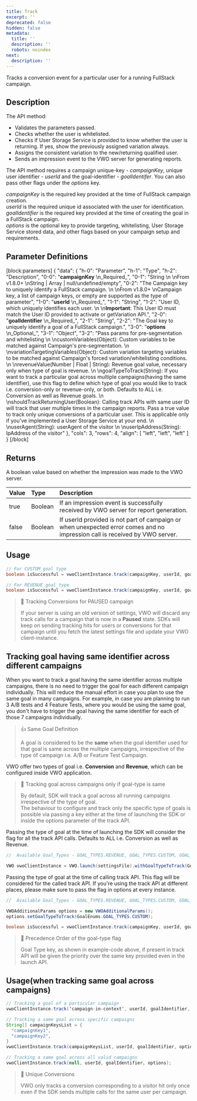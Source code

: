 ```yaml
---
title: Track
excerpt: ''
deprecated: false
hidden: false
metadata:
  title: ''
  description: ''
  robots: noindex
next:
  description: ''
---
```

Tracks a conversion event for a particular user for a running FullStack campaign.

## Description

The API method:

- Validates the parameters passed.
- Checks whether the user is whitelisted.
- Checks if User Storage Service is provided to know whether the user is returning. If yes, show the previously assigned variation always.
- Assigns the consistent variation to the new/returning qualified user.
- Sends an impression event to the VWO server for generating reports.

The API method requires a campaign unique-key - _campaignKey_, unique user identifier - _userId_ and the goal-identifier - _goalIdentifer_. You can also pass other flags under the _options_ key.

_campaignKey_ is the required key provided at the time of FullStack campaign creation.  
_userId_ is the required unique id associated with the user for identification.  
_goalIdentifier_ is the required key provided at the time of creating the goal in a FullStack campaign.  
_options_ is the optional key to provide targeting, whitelisting, User Storage Service stored data, and other flags based on your campaign setup and requirements.

## Parameter Definitions

[block:parameters]
{
  "data": {
    "h-0": "Parameter",
    "h-1": "Type",
    "h-2": "Description",
    "0-0": "**campaignKey**  \n_Required_",
    "0-1": "String  \n  \nFrom v1.8.0+  \nString | Array | null/undefined/empty",
    "0-2": "The Campaign key to uniquely identify a FullStack campaign.  \n  \nFrom v1.8.0+  \nCampaign key, a list of campaign keys, or empty are supported as the type of parameter",
    "1-0": "**userId**  \n_Required_",
    "1-1": "String",
    "1-2": "User ID, which uniquely identifies each user.  \n  \n**Important**: This User ID must match the User ID provided to activate or getVariation API.",
    "2-0": "**goalIdentifier**  \n_Required_",
    "2-1": "String",
    "2-2": "The Goal key to uniquely identify a goal of a FullStack campaign.",
    "3-0": "**options**  \n_Optional_",
    "3-1": "Object",
    "3-2": "Pass params for pre-segmentation and whitelisting  \n  \ncustomVariables(Object): Custom variables to be matched  against Campaign's pre-segmentation.  \n  \nvariationTargetingVariables(Object): Custom variation targeting variables to be matched  against Campaign's forced variation/whitelisting conditions.  \n  \nrevenueValue(Number | Float | String): Revenue goal value, necessary only when type of goal is revenue.  \n  \ngoalTypeToTrack(String): If you want to track a particular goal across multiple campaigns(having the same identifier), use this flag to define which type of goal you would like to track i.e. conversion-only or revenue-only, or both. Defaults to ALL i.e. Conversion as well as Revenue goals.  \n  \nshouldTrackReturningUser(Boolean): Calling track APIs with same user ID will track that user multiple times in the campaign reports. Pass a true value to track only unique conversions of a particular user. This is applicable only if you've implemented a User Storage Service at your end.  \n  \nuserAgent(String): userAgent of the visitor    \n  \nuserIpAddress(String): IpAddress of the visitor"
  },
  "cols": 3,
  "rows": 4,
  "align": [
    "left",
    "left",
    "left"
  ]
}
[/block]


## Returns

A boolean value based on whether the impression was made to the VWO server.

| Value | Type    | Description                                                                                                                 |
| :---- | :------ | :-------------------------------------------------------------------------------------------------------------------------- |
| true  | Boolean | If an impression event is successfully received by VWO server for report generation.                                        |
| false | Boolean | If userId provided is not part of campaign or when unexpected error comes and no impression call is received by VWO server. |

## Usage

```java
// For CUSTOM goal type
boolean isSuccessful = vwoClientInstance.track(campaignKey, userId, goalIdentifier, options);

// For REVENUE goal type
boolean isSuccessful = vwoClientInstance.track(campaignKey, userId, goalIdentifier, options);
```

> 🚧 Tracking Conversions for PAUSED campaign
> 
> If your server is using an old version of settings, VWO will discard any track calls for a campaign that is now in a **Paused** state. SDKs will keep on sending tracking hits for users or conversions for that campaign until you fetch the latest settings file and update your VWO client-instance.

## Tracking goal having same identifier across different campaigns

When you want to track a goal having the same identifier across multiple campaigns, there is no need to trigger the goal for each different campaign individually. This will reduce the manual effort in case you plan to use the same goal in many campaigns. For example, in case you are planning to run 3 A/B tests and 4 Feature Tests, where you would be using the same goal, you don't have to trigger the goal having the same identifier for each of those 7 campaigns individually.

> 👍 Same Goal Definition
> 
> A goal is considered to be the **same** when the goal identifier used for that goal is same across the multiple campaigns, irrespective of the type of campaign i.e. A/B or Feature Test Campaign.

VWO offer two types of goal i.e. **Conversion** and **Revenue**, which can be configured inside VWO application.

> 📘 Tracking goal across campaigns only if goal-type is same
> 
> By default, SDK will track a goal across all running campaigns irrespective of the type of goal.  
> The behaviour to configure and track only the specific type of goals is possible via passing a key either at the time of launching the SDK or inside the options parameter of the track API.

Passing the type of goal at the time of launching the SDK will consider the flag for all the track API calls. Defaults to ALL i.e. Conversion as well as Revenue.

```java
//  Available Goal_Types - GOAL_TYPES.REVENUE, GOAL_TYPES.CUSTOM, GOAL_TYPES.ALL (Default)

VWO vwoClientInstance = VWO.launch(settingsFile).withGoalTypeToTrack(GoalEnums.GOAL_TYPES.CUSTOM).build();
```

Passing the type of goal at the time of calling track API. This flag will be considered for the called track API. If you're using the track API at different places, please make sure to pass the flag in options at every instance.

```java
//  Available Goal_Types - GOAL_TYPES.REVENUE, GOAL_TYPES.CUSTOM, GOAL_TYPES.ALL (Default)

VWOAdditionalParams options = new VWOAdditionalParams();
options.setGoalTypeToTrack(GoalEnums.GOAL_TYPES.CUSTOM);

boolean isSuccessful = vwoClientInstance.track(campaignKey, userId, goalIdentifier, options);
```

> 🚧 Precedence Order of the goal-type flag
> 
> Goal Type key, as shown in example-code above, if present in track API will be given the priority over the same key provided even in the launch API.

## Usage(when tracking same goal across campaigns)

```java
// Tracking a goal of a particular campaign
vwoClientInstance.track('campaign-in-context', userId, goalIdentifier, options);

// Tracking a same goal across specific campaigns
String[] campaignKeysList = {
  "campaignKey1",
  "campaignKey2",
}
vwoClientInstance.track(campaignKeysList, userId, goalIdentifier, options);

// Tracking a same goal across all valid campaigns
vwoClientInstance.track(null, userId, goalIdentifier, options);
```

> 🚧 Unique Conversions
> 
> VWO only tracks a conversion corresponding to a visitor hit only once even if the SDK sends multiple calls for the same user per campaign.